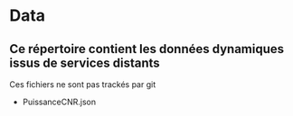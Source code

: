 # Data
## Ce répertoire contient les données dynamiques issus de services distants
Ces fichiers ne sont pas trackés par git

- PuissanceCNR.json

